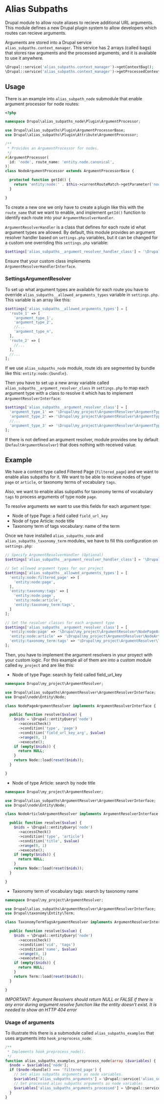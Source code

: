 # Alias Subpaths

Drupal module to allow route aliases to recieve additional URL arguments.
This module defines a new Drupal plugin system to allow developers which routes
can recieve arguments.

Arguments are stored into a Drupal service `alias_subpaths.context_manager`.
This service has 2 arrays (called bags) that stores raw arguments and
the processed arguments, and it is available to use it anywhere.

```php
\Drupal::service('alias_subpaths.context_manager')->getContextBag();
\Drupal::service('alias_subpaths.context_manager')->getProcessedContextBag();
```

## Usage

There is an example into `alias_subpath_node` submodule that enable argument
processor for node routes:

```php
<?php

namespace Drupal\alias_subpaths_node\Plugin\ArgumentProcessor;

use Drupal\alias_subpaths\Plugin\ArgumentProcessorBase;
use Drupal\alias_subpaths\Plugin\Attribute\ArgumentProcessor;

/**
 * Provides an ArgumentProcessor for nodes.
 */
#[ArgumentProcessor(
  id: 'node', route_name: 'entity.node.canonical',
)]
class NodeArgumentProcessor extends ArgumentProcessorBase {

  protected function getId() {
    return 'entity:node:' . $this->currentRouteMatch->getParameter('node')->bundle();
  }

}
```

To create a new one we only have to create a plugin like this with the
`route_name` that we want to enable, and implement `getId()` function to
identify each route into your `ArgumentResolverHandler`.

`ArgumentResolverHandler` is a class that defines for each route id what
argument types are allowed. By default, this module provides an argument
resolver handler based on `settings.php` variables, but it can be changed for
a custom one overriding this `settings.php` variable:

```php
$settings['alias_subpaths__argument_resolver_handler_class'] = '\Drupal\alias_subpaths\ArgumentResolverHandler\SettingsArgumentResolverHandler';
```

Ensure that your custom class implements `ArgumentResolverHandlerInterface`.

### SettingsArgumentResolver

To set up what argument types are available for each route you have to override
`alias_subpaths__allowed_arguments_types` variable
in `settings.php`. This variable is an array like this:

```php
$settings['alias_subpaths__allowed_arguments_types'] = [
  'route_1' => [
    'argument_type_1',
    'argument_type_2',
    //...
    'argument_type_n',
  ],
  'route_2' => [
    //...
  ],
  //...
];
```

If we use `alias_subpaths_node` module, route ids are segmented by bundle like
this: `entity:node:{bundle}`.

Then you have to set up a new array variable called
`alias_subpaths__argument_resolver_class` in `settings.php` to map each
argument type with a class to resolve it which has to
implement `ArgumentResolverInterface`:

```php
$settings['alias_subpaths__argument_resolver_class'] = [
  'argument_type_1' => '\Drupal\my_project\ArgumentResolver\ArgumentType1Resolver',
  'argument_type_2' => '\Drupal\my_project\ArgumentResolver\ArgumentType2Resolver',
  //...
  'argument_type_3' => '\Drupal\my_project\ArgumentResolver\ArgumentTypeNResolver',
];
```

If there is not defined an argument resolver, module provides one by
default (`DefaultArgumentResolver`) that does nothing with received value.

## Example

We have a content type called Filtered Page (`filtered_page`) and we want to
enable alias subpaths for it.
We want to be able to recieve nodes of type `page` or `article`, or taxonomy
terms of vocabulary `tags`.

Also, we want to enable alias subpaths for taxonomy terms of vocabulary `tags`
to process arguments of type node `page`.

To resolve arguments we want to use this fields for each argument type:
- Node of type Page: a field called `field_url_key`
- Node of type Article: node title
- Taxonomy term of tags vocabulary: name of the term

Once we have installed `alias_subpaths_node` and `alias_subpaths_taxonomy_term`
modules, we have to fill this configuration on `settings.php`:

```php
// Specify ArgumentResolverHandler (Optional)
$settings['alias_subpaths__argument_resolver_handler_class'] = '\Drupal\alias_subpaths\ArgumentResolverHandler\SettingsArgumentResolverHandler';

// Set allowed argument types for our project
$settings['alias_subpaths__allowed_arguments_types'] = [
  'entity:node:filtered_page' => [
    'entity:node:page',
  ],
  'entity:taxonomy:tags' => [
    'entity:node:page',
    'entity:node:article',
    'entity:taxonomy_term:tags',
  ]
];

// Set the resolver classes for each argument type
$settings['alias_subpaths__argument_resolver_class'] = [
  'entity:node:page' => '\Drupal\my_project\ArgumentResolver\NodePageArgumentResolver',
  'entity:node:article' => '\Drupal\my_project\ArgumentResolver\NodeArticleArgumentResolver',
  'entity:taxonomy_term:tags' => '\Drupal\my_project\ArgumentResolver\TaxonomyTermTagsArgumentResolver',
];
```

Then, you have to implement the argument resolvers in your proyect with your
custom logic. For this example all of them are into a custom module called
`my_project` and are like this:

- Node of type Page: search by field called field_url_key
```php
namespace Drupal\my_project\ArgumentResolver;

use Drupal\alias_subpaths\ArgumentResolver\ArgumentResolverInterface;
use Drupal\node\Entity\Node;

class NodePageArgumentResolver implements ArgumentResolverInterface {

  public function resolve($value) {
    $nids = \Drupal::entityQuery('node')
      ->accessCheck()
      ->condition('type', 'page')
      ->condition('field_url_key_arg', $value)
      ->range(0, 1)
      ->execute();
    if (empty($nids)) {
      return NULL;
    }
    return Node::load(reset($nids));
  }

}
```

- Node of type Article: search by node title
```php
namespace Drupal\my_project\ArgumentResolver;

use Drupal\alias_subpaths\ArgumentResolver\ArgumentResolverInterface;
use Drupal\node\Entity\Node;

class NodeArticleArgumentResolver implements ArgumentResolverInterface {

  public function resolve($value) {
    $nids = \Drupal::entityQuery('node')
      ->accessCheck()
      ->condition('type', 'article')
      ->condition('title', $value)
      ->range(0, 1)
      ->execute();
    if (empty($nids)) {
      return NULL;
    }
    return Node::load(reset($nids));
  }

}
```

- Taxonomy term of vocabulary tags: search by taxonomy name
```php
namespace Drupal\my_project\ArgumentResolver;

use Drupal\alias_subpaths\ArgumentResolver\ArgumentResolverInterface;
use Drupal\taxonomy\Entity\Term;

class TaxonomyTermTagsArgumentResolver implements ArgumentResolverInterface {

  public function resolve($value) {
    $nids = \Drupal::entityQuery('node')
      ->accessCheck()
      ->condition('vid', 'tags')
      ->condition('name', $value)
      ->range(0, 1)
      ->execute();
    if (empty($nids)) {
      return NULL;
    }
    return Term::load(reset($nids));
  }

}
```

*IMPORTANT: Argument Resolvers should return NULL or FALSE if there is any error
during argument resolve function like the entity doesn't exist. It is needed to
show an HTTP 404 error*

### Usage of arguments

To illustrate this there is a submodule called `alias_subpaths_examples` that
uses arguments into `hook_preprocess_node`:

```php
/**
 * Implements hook_preprocess_node().
 */
function alias_subpaths_examples_preprocess_node(array &$variables) {
  $node = $variables['node'];
  if ($node->bundle() === 'filtered_page') {
    // Set alias subpaths arguments as node variables.
    $variables['alias_subpaths_arguments'] = \Drupal::service('alias_subpaths.context_manager')->getContextBag();
    // Set processed alias subpaths arguments as node variables
    $variables['alias_subpaths_arguments_processed'] = \Drupal::service('alias_subpaths.context_manager')->getProcessedContextBag();
  }
}
```
